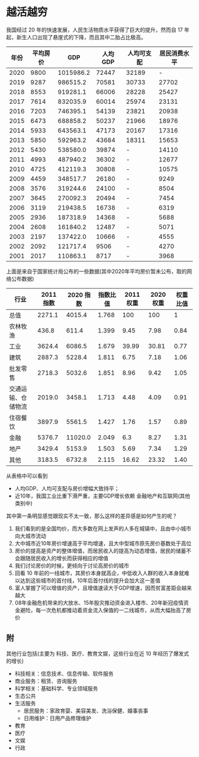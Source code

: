 # 越活越穷

我国经过 20 年的快速发展，人民生活物质水平获得了巨大的提升，然而自 17 年起，新生人口出现了悬崖式的下降，而且其中二胎占比极高。

| 年份 | 平均房价 | GDP       | 人均 GDP | 人均可支配 | 居民消费水平 |
| ---- | -------- | --------- | -------- | ---------- | ------------ |
| 2020 | 9800     | 1015986.2 | 72447    | 32189      | -            |
| 2019 | 9287     | 986515.2  | 70581    | 30733      | 27702        |
| 2018 | 8553     | 919281.1  | 66006    | 28228      | 25427        |
| 2017 | 7614     | 832035.9  | 60014    | 25974      | 23131        |
| 2016 | 7203     | 746395.1  | 54139    | 23821      | 20938        |
| 2015 | 6473     | 688858.2  | 50237    | 21966      | 18976        |
| 2014 | 5933     | 643563.1  | 47173    | 20167      | 17316        |
| 2013 | 5850     | 592963.2  | 43684    | 18311      | 15653        |
| 2012 | 5430     | 538580.0  | 39874    | -          | 14110        |
| 2011 | 4993     | 487940.2  | 36302    | -          | 12677        |
| 2010 | 4725     | 412119.3  | 30808    | -          | 10575        |
| 2009 | 4459     | 348517.7  | 26180    | -          | 9249         |
| 2008 | 3576     | 319244.6  | 24100    | -          | 8504         |
| 2007 | 3645     | 270092.3  | 20494    | -          | 7454         |
| 2006 | 3119     | 219438.5  | 16738    | -          | 6319         |
| 2005 | 2936     | 187318.9  | 14368    | -          | 5688         |
| 2004 | 2608     | 161840.2  | 12487    | -          | 5071         |
| 2003 | 2197     | 137422.0  | 10666    | -          | 4555         |
| 2002 | 2092     | 121717.4  | 9506     | -          | 4270         |
| 2001 | 2017     | 110863.1  | 8717     | -          | 3968         |

上面是来自于国家统计局公布的一些数据(其中2020年平均房价暂未公布，取的网络公布数据)

| 行业               | 2011 指数 | 2020 指数 | 指数比值 | 2011 权重 | 2020 权重 | 权重比值 |
| ------------------ | --------- | --------- | -------- | --------- | --------- | -------- |
| 总值               | 2271.1    | 4015.4    | 1.768    | 100       | 100       | 1        |
| 农林牧渔           | 436.8     | 611.4     | 1.399    | 9.45      | 7.98      | 0.84     |
| 工业               | 3624.4    | 6086.5    | 1.679    | 39.99     | 30.81     | 0.77     |
| 建筑               | 2887.3    | 5228.4    | 1.811    | 6.75      | 7.18      | 1.06     |
| 批发零售           | 2718.3    | 5032.6    | 1.851    | 8.96      | 9.42      | 1.05     |
| 交通运输、仓储物流 | 2019.0    | 3458.1    | 1.713    | 4.48      | 4.09      | 0.91     |
| 住宿餐饮           | 3897.9    | 5561.5    | 1.427    | 1.76      | 1.57      | 0.89     |
| 金融               | 5376.7    | 11020.0   | 2.049    | 6.3       | 8.27      | 1.31     |
| 地产               | 3429.4    | 5153.9    | 1.503    | 5.69      | 7.34      | 1.29     |
| 其他               | 3183.5    | 6732.8    | 2.115    | 16.62     | 23.32     | 1.40     |


从表格中可以看到
- 人均GDP、人均可支配与房价增幅大致持平；
- 近10年，我国工业比重下滑严重，主要GDP增长依赖 金融地产和互联网(其他类别中)

其中第一条明显感觉跟现实不太一致，那么这样的差异感是如何产生的呢？
1. 我们看到的是全国均价，而大多数在网上发声的人多在城镇中，且由中小城市向大城市流动
2. 大中城市近10年房价增速高于平均增速，且大中型城市原先房价基数处于高位
3. 房价的提高是资产的整体增值，而居民收入的提高为动态增值，居民的储蓄不会跟随居民收入的增长而获得相应的增值
4. 我们讨论房价的时候，更倾向于讨论高房价的城市
5. 回看 10 年前的一线城市，其房价本身就高企，中低收入人群的收入本身就难以达到这些城市的首付线，10年后首付线的提升会加大这一差值
6. 富人掌握了可以增值的资产，且增值速读大于GDP增速，因而贫富差距会越来越大
7. 08年金融危机带来的大放水、15年股灾推动资金进入楼市、20年新冠疫情资金避险，每一次危机都推动着资金流入保值的一二线城市，从而大幅抬高了房价




## 附
其他行业包括(主要为 科技、医疗、教育文娱，这些行业在近 10 年经历了爆发式的增长)
-   科技相关：信息技术、信息传输、软件服务
-   商业服务：租赁、咨询服务
-   科学相关：基础科学、专业领域服务
-   生态公共
-   生活服务
    -   居民服务：家政育婴、美容美发、洗浴保健、婚事丧事
    -   日用维护：日用产品修理维护
-   教育
-   医疗
-   文娱
-   行政